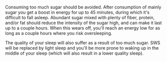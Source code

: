 Consuming too much sugar should be avoided. After consumption of mainly sugar you get a boost in energy for up to 45 minutes, during which it's difficult to fall asleep. Abundant sugar mixed with plenty of fiber, protein, and/or fat should reduce the intensity of the sugar high, and can make it last up to a couple hours. When this wears off, you'll reach an energy low for as long as a couple hours where you risk oversleeping. 

The quality of your sleep will also suffer as a result of too much sugar. SWS will be replaced by light sleep and you'll be more prone to waking up in the middle of your sleep (which will also result in a lower quality sleep).